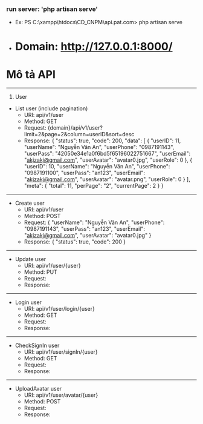 ### run server: 'php artisan serve'

- Ex: PS C:\xampp\htdocs\CD_CNPM\api.pat.com> php artisan serve
- # Domain: http://127.0.0.1:8000/

# Mô tả API

---

1. User

- List user (include pagination)
  - URI: api/v1/user
  - Method: GET
  - Request: {domain}/api/v1/user?limit=2&page=2&column=userID&sort=desc
  - Response:
    {
    "status": true,
    "code": 200,
    "data": [
    {
    "userID": 11,
    "userName": "Nguyễn Văn An",
    "userPhone": "0987191143",
    "userPass": "42050e34e1a0f6bd5f65196022751667",
    "userEmail": "akjzakj@gmail.com",
    "userAvatar": "avatar0.jpg",
    "userRole": 0
    },
    {
    "userID": 10,
    "userName": "Nguyễn Văn An",
    "userPhone": "0987191100",
    "userPass": "an123",
    "userEmail": "akjzakj@gmail.com",
    "userAvatar": "avatar.png",
    "userRole": 0
    }
    ],
    "meta": {
    "total": 11,
    "perPage": "2",
    "currentPage": 2
    }
    }

---

- Create user
  - URI: api/v1/user
  - Method: POST
  - Request:
    {
    "userName": "Nguyễn Văn An",
    "userPhone": "0987191143",
    "userPass": "an123",
    "userEmail": "akjzakj@gmail.com",
    "userAvatar": "avatar0.jpg"
    }
  - Response:
    {
    "status": true,
    "code": 200
    }

---

- Update user
  - URI: api/v1/user/{user}
  - Method: PUT
  - Request:
  - Response:

---

- Login user
  - URI: api/v1/user/login/{user}
  - Method: GET
  - Request:
  - Response:

---

- CheckSignIn user
  - URI: api/v1/user/signIn/{user}
  - Method: GET
  - Request:
  - Response:

---

- UploadAvatar user
  - URI: api/v1/user/avatar/{user}
  - Method: POST
  - Request:
  - Response:

